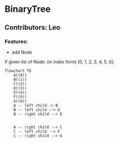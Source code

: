 # BinaryTree
## Contributors: Leo

### Features:
 - add Node


If given list of Node: (in index form)
[0, 1, 2, 3, 4, 5, 6], 

```mermaid
flowchart TD
    A((0))
    B((1))
    C((2))
    D((3))
    E((4))
    F((5)) 
    G((6)) 
    A -- left child--> B
    B -- left child --> D
    B -- right child --> E
    
    
    A -- right child --> C
    C -- left child --> F
    C -- right child --> G
    
```
    